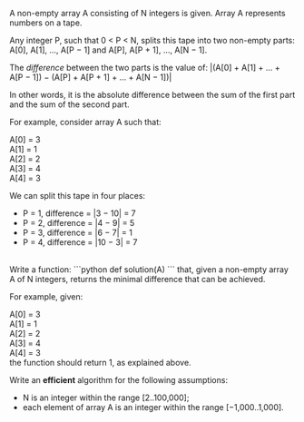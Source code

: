 A non-empty array A consisting of N integers is given. Array A represents numbers on a tape.

Any integer P, such that 0 < P < N, splits this tape into two non-empty parts: A[0], A[1], ..., A[P − 1] and A[P], A[P + 1], ..., A[N − 1].

The _difference_ between the two parts is the value of: |(A[0] + A[1] + ... + A[P − 1]) − (A[P] + A[P + 1] + ... + A[N − 1])|

In other words, it is the absolute difference between the sum of the first part and the sum of the second part.

For example, consider array A such that:

  A[0] = 3 <br>
  A[1] = 1 <br>
  A[2] = 2 <br>
  A[3] = 4 <br>
  A[4] = 3 <br>

We can split this tape in four places:

* P = 1, difference = |3 − 10| = 7
* P = 2, difference = |4 − 9| = 5
* P = 3, difference = |6 − 7| = 1
* P = 4, difference = |10 − 3| = 7
<br>
Write a function:
```python
def solution(A)
```
that, given a non-empty array A of N integers, returns the minimal difference that can be achieved.

For example, given:

  A[0] = 3 <br>
  A[1] = 1 <br>
  A[2] = 2 <br>
  A[3] = 4 <br>
  A[4] = 3 <br>
the function should return 1, as explained above.

Write an **efficient** algorithm for the following assumptions:

* N is an integer within the range [2..100,000];
* each element of array A is an integer within the range [−1,000..1,000].
